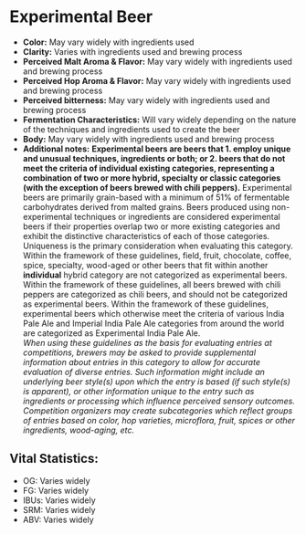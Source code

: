 # Experimental Beer

- **Color:** May vary widely with ingredients used
- **Clarity:** Varies with ingredients used and brewing process
- **Perceived Malt Aroma & Flavor:** May vary widely with ingredients used and brewing process
- **Perceived Hop Aroma & Flavor:** May vary widely with ingredients used and brewing process
- **Perceived bitterness:** May vary widely with ingredients used and brewing process
- **Fermentation Characteristics:** Will vary widely depending on the nature of the techniques and ingredients used to create the beer
- **Body:** May vary widely with ingredients used and brewing process
- **Additional notes:** **Experimental beers are beers that 1. employ unique and unusual techniques, ingredients or both; or 2. beers that do not meet the criteria of individual existing categories, representing a combination of two or more hybrid, specialty or classic categories (with the exception of beers brewed with chili peppers).** Experimental beers are primarily grain-based with a minimum of 51% of fermentable carbohydrates derived from malted grains. Beers produced using non- experimental techniques or ingredients are considered experimental beers if their properties overlap two or more existing categories and exhibit the distinctive characteristics of each of those categories. Uniqueness is the primary consideration when evaluating this category. Within the framework of these guidelines, field, fruit, chocolate, coffee, spice, specialty, wood-aged or other beers that fit within another **individual** hybrid category are not categorized as experimental beers. Within the framework of these guidelines, all beers brewed with chili peppers are categorized as chili beers, and should not be categorized as experimental beers. Within the framework of these guidelines, experimental beers which otherwise meet the criteria of various India Pale Ale and Imperial India Pale Ale categories from around the world are categorized as Experimental India Pale Ale.  <br/> 
_When using these guidelines as the basis for evaluating entries at competitions, brewers may be asked to provide supplemental information about entries in this category to allow for accurate evaluation of diverse entries. Such information might include an underlying beer style(s) upon which the entry is based (if such style(s) is apparent), or other information unique to the entry such as ingredients or processing which influence perceived sensory outcomes. Competition organizers may create subcategories which reflect groups of entries based on color, hop varieties, microflora, fruit, spices or other ingredients, wood-aging, etc._

## Vital Statistics:

- OG: Varies widely
- FG: Varies widely
- IBUs: Varies widely
- SRM: Varies widely
- ABV: Varies widely
